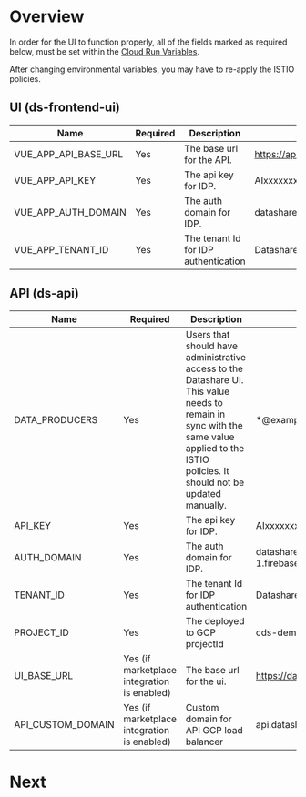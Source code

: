 # Overview
In order for the UI to function properly, all of the fields marked as required below, must be set within the [Cloud Run Variables](https://cloud.google.com/run/docs/configuring/environment-variables).

After changing environmental variables, you may have to re-apply the ISTIO policies.

## UI (ds-frontend-ui)
| Name | Required | Description | Example |
|-|-|-|-|
| VUE_APP_API_BASE_URL | Yes | The base url for the API. | https://api.datashare.example.com/v1 |
| VUE_APP_API_KEY | Yes | The api key for IDP. | AIxxxxxxxxxxxxxxxxxxxxxxxZBt4 |
| VUE_APP_AUTH_DOMAIN | Yes | The auth domain for IDP. | datashare-demo-1.firebaseapp.com |
| VUE_APP_TENANT_ID | Yes | The tenant Id for IDP authentication | Datashare-ajr0j |

## API (ds-api)
| Name | Required | Description | Example |
|-|-|-|-|
| DATA_PRODUCERS | Yes | Users that should have administrative access to the Datashare UI. This value needs to remain in sync with the same value applied to the ISTIO policies. It should not be updated manually. | *@example.com |
| API_KEY | Yes | The api key for IDP. | AIxxxxxxxxxxxxxxxxxxxxxxxZBt4 |
| AUTH_DOMAIN | Yes | The auth domain for IDP. | datashare-demo-1.firebaseapp.com |
| TENANT_ID | Yes | The tenant Id for IDP authentication | Datashare-ajr0j |
| PROJECT_ID | Yes | The deployed to GCP projectId | cds-demo-2 |
| UI_BASE_URL | Yes (if marketplace integration is enabled) | The base url for the ui. | https://datashare.example.com |
| API_CUSTOM_DOMAIN | Yes (if marketplace integration is enabled) | Custom domain for API GCP load balancer | api.datashare.example.com |

# Next
